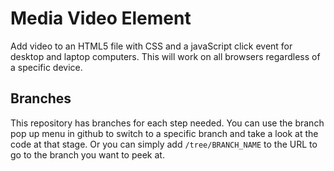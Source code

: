 # Media Video Element
Add video to an HTML5 file with CSS and a javaScript click event for desktop and laptop computers. 
This will work on all browsers regardless of a specific device.

## Branches
This repository has branches for each step needed. You can use the branch pop up menu in github to switch to a specific branch and take a look at the code at that stage. Or you can simply add `/tree/BRANCH_NAME` to the URL to go to the branch you want to peek at. 
